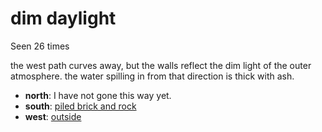 # dim daylight

Seen 26 times

the west path curves away, but the walls reflect the dim light of the outer atmosphere. the water spilling in from that direction is thick with ash.

- **north**: I have not gone this way yet.
- **south**: [piled brick and rock](piled-brick-and-rock-Ngwpcl3.md)
- **west**: [outside](outside-7mofgw.md)
